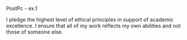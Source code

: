 PostPc - ex.1

I pledge the highest level of ethical principles in support of academic excellence.
I ensure that all of my work reflects my own abilities and not those of someone else.
